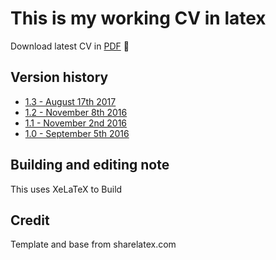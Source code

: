 # This is my working CV in latex

Download latest CV in [PDF](https://github.com/PandelisZ/cv/releases/download/v1.3/cv.pdf) :page_facing_up:

## Version history

* [1.3 - August 17th 2017](https://github.com/PandelisZ/cv/releases/tag/v1.3)
* [1.2 - November 8th 2016](https://github.com/PandelisZ/cv/releases/tag/v1.2)
* [1.1 - November 2nd 2016](https://github.com/PandelisZ/cv/releases/tag/v1.1)
* [1.0 - September 5th 2016](https://github.com/PandelisZ/cv/releases/tag/v1.0)

## Building and editing note

This uses XeLaTeX to Build


## Credit
Template and base from sharelatex.com
